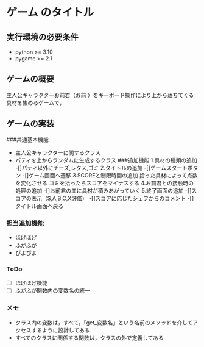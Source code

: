 # ゲーム のタイトル
## 実行環境の必要条件
* python >= 3.10
* pygame >= 2.1

## ゲームの概要
主人公キャラクターお前君（お前 ）をキーボード操作により上から落ちてくる具材を集めるゲームで，

## ゲームの実装
###共通基本機能
* 主人公キャラクターに関するクラス
* パティを上からランダムに生成するクラス
###追加機能
1.具材の種類の追加
 -[]パティ以外にチーズ,レタス,ゴミ
2.タイトルの追加
 -[]ゲームスタートボタン
 -[]ゲーム画面へ遷移
3.SCOREと制限時間の追加
  拾った具材によって点数を変化させる
  ゴミを拾ったらスコアをマイナスする
4.お前君との接触時の処理の追加
 -[]お前君の皿に具材が積みあがっていく
5.終了画面の追加
 -[]スコアの表示（S,A,B,C,X評価）
 -[]スコアに応じたシェフからのコメント
 -[]タイトル画面へ戻る
### 担当追加機能
* ほげほげ
* ふがふが
* ぴよぴよ
### ToDo
- [ ] ほげほげ機能
- [ ] ふがふが関数内の変数名の統一
### メモ
* クラス内の変数は，すべて，「get_変数名」という名前のメソッドを介してアクセスするように設計してある
* すべてのクラスに関係する関数は，クラスの外で定義してある
